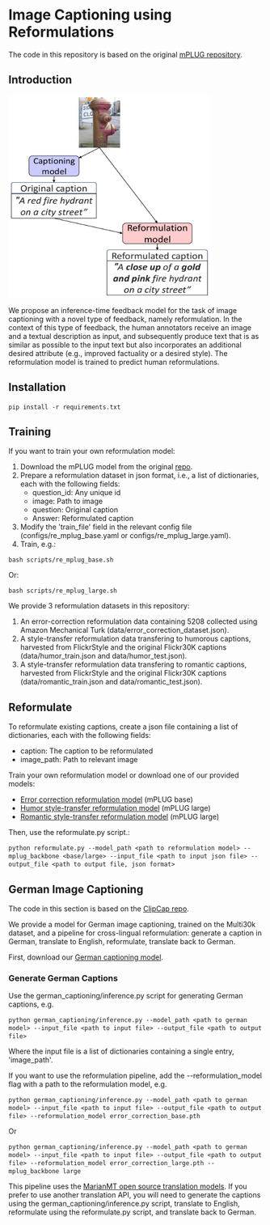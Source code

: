 # Image Captioning using Reformulations

The code in this repository is based on the original [mPLUG repository](https://github.com/alibaba/AliceMind/tree/main/mPLUG).

## Introduction

<img src="pipeline.jpg" width="400" height="400">

We propose an inference-time feedback model for the task of image captioning with a novel type of feedback, namely reformulation.
In the context of this type of feedback, the human annotators receive an image and a textual description as input, and subsequently produce text that is as similar as possible to the input text but also incorporates an additional desired attribute (e.g., improved factuality or a desired style). The reformulation model is trained to predict human reformulations.

## Installation
```
pip install -r requirements.txt
```

## Training
If you want to train your own reformulation model:
1. Download the mPLUG model from the original [repo](https://github.com/alibaba/AliceMind/tree/main/mPLUG).
2. Prepare a reformulation dataset in json format, i.e., a list of dictionaries, each with the following fields:
   - question_id: Any unique id
   - image: Path to image
   - question: Original caption
   - Answer: Reformulated caption
3. Modify the 'train_file' field in the relevant config file (configs/re_mplug_base.yaml or configs/re_mplug_large.yaml).
4. Train, e.g.:
```
bash scripts/re_mplug_base.sh 
```
Or:
```
bash scripts/re_mplug_large.sh 
```

We provide 3 reformulation datasets in this repository:
1. An error-correction reformulation data containing 5208 collected using Amazon Mechanical Turk (data/error_correction_dataset.json).
2. A style-transfer reformulation data transfering to humorous captions, harvested from FlickrStyle and the original Flickr30K captions (data/humor_train.json and data/humor_test.json).
3. A style-transfer reformulation data transfering to romantic captions, harvested from FlickrStyle and the original Flickr30K captions (data/romantic_train.json and data/romantic_test.json).

## Reformulate
To reformulate existing captions, create a json file containing a list of dictionaries, each with the following fields:
- caption: The caption to be reformulated
- image_path: Path to relevant image

Train your own reformulation model or download one of our provided models:

- [Error correction reformulation model](https://drive.google.com/drive/folders/1POjbnc7f3fHtve3y8wqQQvd-hQ-DwHhA?usp=sharing) (mPLUG base)
- [Humor style-transfer reformulation model](https://drive.google.com/file/d/1Un85hb6mdCjMA6cilfXUcwtaf29uyf25/view?usp=sharing) (mPLUG large)
- [Romantic style-transfer reformulation model](https://drive.google.com/file/d/1TThQIYb0G8PFut-fYGRV2WUkmfzfgjGd/view?usp=sharing) (mPLUG large)

Then, use the reformulate.py script.:
```
python reformulate.py --model_path <path to reformulation model> --mplug_backbone <base/large> --input_file <path to input json file> --output_file <path to output file, json format>
```

## German Image Captioning

The code in this section is based on the [ClipCap repo](https://github.com/rmokady/CLIP_prefix_caption).

We provide a model for German image captioning, trained on the Multi30k dataset, and a pipeline for cross-lingual reformulation: generate a caption in German, translate to English, reformulate, translate back to German.

First, download our [German captioning model](https://drive.google.com/file/d/1LBCapDMsyRimYdkzHyAwRveqzKEGG2d2/view?usp=sharing).

### Generate German Captions

Use the german_captioning/inference.py script for generating German captions, e.g.
```
python german_captioning/inference.py --model_path <path to german model> --input_file <path to input file> --output_file <path to output file>
```
Where the input file is a list of dictionaries containing a single entry, 'image_path'.

If you want to use the reformulation pipeline, add the --reformulation_model flag with a path to the reformulation model, e.g.
```
python german_captioning/inference.py --model_path <path to german model> --input_file <path to input file> --output_file <path to output file> --reformulation_model error_correction_base.pth
```
Or
```
python german_captioning/inference.py --model_path <path to german model> --input_file <path to input file> --output_file <path to output file> --reformulation_model error_correction_large.pth --mplug_backbone large
```
This pipeline uses the [MarianMT open source translation models](https://huggingface.co/docs/transformers/model_doc/marian). If you prefer to use another translation API, you will need to generate the captions using the german_captioning/inference.py script, translate to English, reformulate using the reformulate.py script, and translate back to German.
